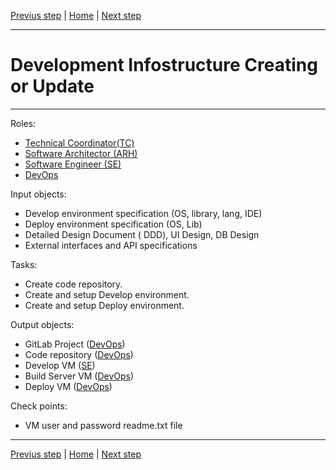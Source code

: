 [Previus step](Software-design.md) | [Home](Overview.md) | [Next step](Implementation.md)

---

# Development Infostructure Creating or Update


---


Roles:
* [Technical Coordinator(TC)](Roles.md#technical-coordinator-tc)
* [Software Architector (ARH)](Roles.md#software-architector-arh)
* [Software Engineer (SE)](Roles.md#software-engineer-se)
* [DevOps](Roles.md#devops-engineer-devops)

Input objects:
* Develop environment specification (OS, library, lang, IDE)
* Deploy environment specification (OS, Lib)
* Detailed Design Document ( DDD), UI Design, DB Design
* External interfaces and API specifications

Tasks:
* Create code repository.
* Create and setup Develop environment.
* Create and setup Deploy environment.

Output objects:
* GitLab Project ([DevOps](Roles.md#devops-engineer-devops))
* Code repository ([DevOps](Roles.md#devops-engineer-devops))
* Develop VM ([SE](Roles.md#software-engineer-se))
* Build Server VM ([DevOps](Roles.md#devops-engineer-devops))
* Deploy VM  ([DevOps](Roles.md#devops-engineer-devops))

Check points:
* VM user and password readme.txt file

---

[Previus step](Software-design.md) | [Home](Overview.md) | [Next step](Implementation.md)
